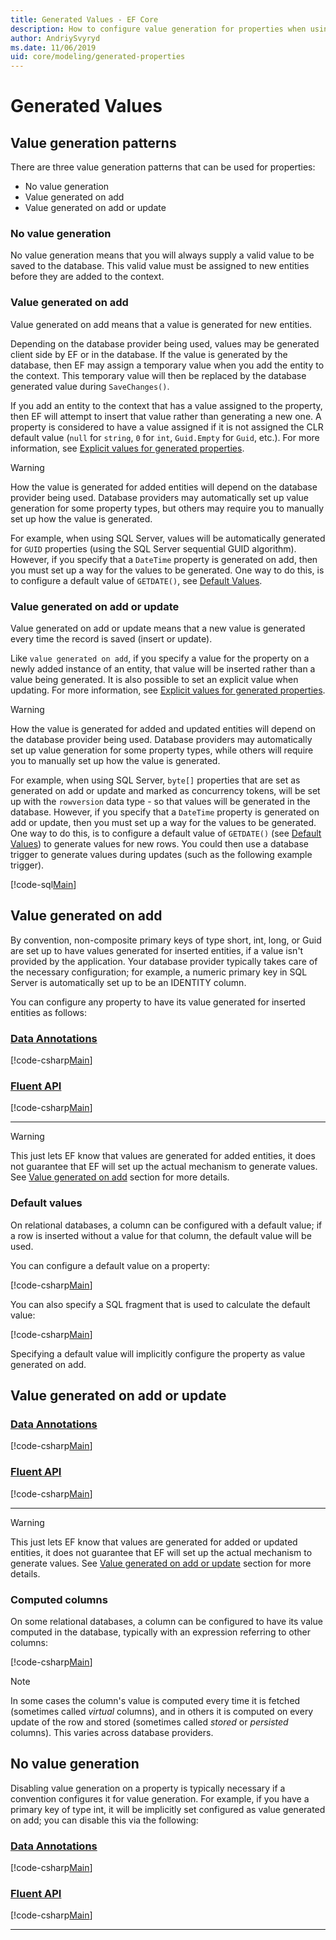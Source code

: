 ```yaml
---
title: Generated Values - EF Core
description: How to configure value generation for properties when using Entity Framework Core
author: AndriySvyryd
ms.date: 11/06/2019
uid: core/modeling/generated-properties
---
```


# Generated Values

## Value generation patterns

There are three value generation patterns that can be used for properties:

* No value generation
* Value generated on add
* Value generated on add or update

### No value generation

No value generation means that you will always supply a valid value to be saved to the database. This valid value must be assigned to new entities before they are added to the context.

### Value generated on add

Value generated on add means that a value is generated for new entities.

Depending on the database provider being used, values may be generated client side by EF or in the database. If the value is generated by the database, then EF may assign a temporary value when you add the entity to the context. This temporary value will then be replaced by the database generated value during `SaveChanges()`.

If you add an entity to the context that has a value assigned to the property, then EF will attempt to insert that value rather than generating a new one. A property is considered to have a value assigned if it is not assigned the CLR default value (`null` for `string`, `0` for `int`, `Guid.Empty` for `Guid`, etc.). For more information, see [Explicit values for generated properties](xref:core/saving/explicit-values-generated-properties).

> [!WARNING]
> How the value is generated for added entities will depend on the database provider being used. Database providers may automatically set up value generation for some property types, but others may require you to manually set up how the value is generated.
>
> For example, when using SQL Server, values will be automatically generated for `GUID` properties (using the SQL Server sequential GUID algorithm). However, if you specify that a `DateTime` property is generated on add, then you must set up a way for the values to be generated. One way to do this, is to configure a default value of `GETDATE()`, see [Default Values](#default-values).

### Value generated on add or update

Value generated on add or update means that a new value is generated every time the record is saved (insert or update).

Like `value generated on add`, if you specify a value for the property on a newly added instance of an entity, that value will be inserted rather than a value being generated. It is also possible to set an explicit value when updating. For more information, see [Explicit values for generated properties](xref:core/saving/explicit-values-generated-properties).

> [!WARNING]
> How the value is generated for added and updated entities will depend on the database provider being used. Database providers may automatically set up value generation for some property types, while others will require you to manually set up how the value is generated.
>
> For example, when using SQL Server, `byte[]` properties that are set as generated on add or update and marked as concurrency tokens, will be set up with the `rowversion` data type - so that values will be generated in the database. However, if you specify that a `DateTime` property is generated on add or update, then you must set up a way for the values to be generated. One way to do this, is to configure a default value of `GETDATE()` (see [Default Values](#default-values)) to generate values for new rows. You could then use a database trigger to generate values during updates (such as the following example trigger).
>
> [!code-sql[Main](../../../samples/core/Modeling/FluentAPI/ValueGeneratedOnAddOrUpdate.sql)]

## Value generated on add

By convention, non-composite primary keys of type short, int, long, or Guid are set up to have values generated for inserted entities, if a value isn't provided by the application. Your database provider typically takes care of the necessary configuration; for example, a numeric primary key in SQL Server is automatically set up to be an IDENTITY column.

You can configure any property to have its value generated for inserted entities as follows:

### [Data Annotations](#tab/data-annotations)

[!code-csharp[Main](../../../samples/core/Modeling/DataAnnotations/ValueGeneratedOnAdd.cs?name=ValueGeneratedOnAdd&highlight=5)]

### [Fluent API](#tab/fluent-api)

[!code-csharp[Main](../../../samples/core/Modeling/FluentAPI/ValueGeneratedOnAdd.cs?name=ValueGeneratedOnAdd&highlight=5)]

***

> [!WARNING]
> This just lets EF know that values are generated for added entities, it does not guarantee that EF will set up the actual mechanism to generate values. See [Value generated on add](#value-generated-on-add) section for more details.

### Default values

On relational databases, a column can be configured with a default value; if a row is inserted without a value for that column, the default value will be used.

You can configure a default value on a property:

[!code-csharp[Main](../../../samples/core/Modeling/FluentAPI/DefaultValue.cs?name=DefaultValue&highlight=5)]

You can also specify a SQL fragment that is used to calculate the default value:

[!code-csharp[Main](../../../samples/core/Modeling/FluentAPI/DefaultValueSql.cs?name=DefaultValueSql&highlight=5)]

Specifying a default value will implicitly configure the property as value generated on add.

## Value generated on add or update

### [Data Annotations](#tab/data-annotations)

[!code-csharp[Main](../../../samples/core/Modeling/DataAnnotations/ValueGeneratedOnAddOrUpdate.cs?name=ValueGeneratedOnAddOrUpdate&highlight=5)]

### [Fluent API](#tab/fluent-api)

[!code-csharp[Main](../../../samples/core/Modeling/FluentAPI/ValueGeneratedOnAddOrUpdate.cs?name=ValueGeneratedOnAddOrUpdate&highlight=5)]

***

> [!WARNING]
> This just lets EF know that values are generated for added or updated entities, it does not guarantee that EF will set up the actual mechanism to generate values. See [Value generated on add or update](#value-generated-on-add-or-update) section for more details.

### Computed columns

On some relational databases, a column can be configured to have its value computed in the database, typically with an expression referring to other columns:

[!code-csharp[Main](../../../samples/core/Modeling/FluentAPI/ComputedColumn.cs?name=ComputedColumn&highlight=5)]

> [!NOTE]
> In some cases the column's value is computed every time it is fetched (sometimes called *virtual* columns), and in others it is computed on every update of the row and stored (sometimes called *stored* or *persisted* columns). This varies across database providers.

## No value generation

Disabling value generation on a property is typically necessary if a convention configures it for value generation. For example, if you have a primary key of type int, it will be implicitly set configured as value generated on add; you can disable this via the following:

### [Data Annotations](#tab/data-annotations)

[!code-csharp[Main](../../../samples/core/Modeling/DataAnnotations/ValueGeneratedNever.cs?name=ValueGeneratedNever&highlight=3)]

### [Fluent API](#tab/fluent-api)

[!code-csharp[Main](../../../samples/core/Modeling/FluentAPI/ValueGeneratedNever.cs?name=ValueGeneratedNever&highlight=5)]

***

